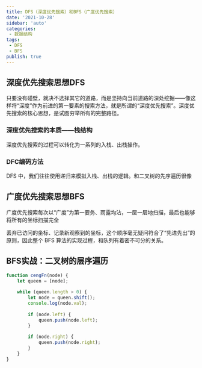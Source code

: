 ```yaml
---
title: DFS（深度优先搜索）和BFS（广度优先搜索）
date: '2021-10-28'
sidebar: 'auto'
categories:
 - 数据结构
tags:
 - DFS
 - BFS
publish: true
---
```


## 深度优先搜索思想DFS
只要没有碰壁，就决不选择其它的道路，而是坚持向当前道路的深处挖掘——像这样将“深度”作为前进的第一要素的搜索方法，就是所谓的“深度优先搜索”。深度优先搜索的核心思想，是试图穷举所有的完整路径。

### 深度优先搜索的本质——栈结构
深度优先搜索的过程可以转化为一系列的入栈、出栈操作。

### DFC编码方法
DFS 中，我们往往使用递归来模拟入栈、出栈的逻辑。和二叉树的先序遍历很像

## 广度优先搜索思想BFS
广度优先搜索每次以“广度”为第一要务、雨露均沾，一层一层地扫描，最后也能够将所有的坐标扫描完全

丢弃已访问的坐标、记录新观察到的坐标，这个顺序毫无疑问符合了“先进先出”的原则，因此整个 BFS 算法的实现过程，和队列有着密不可分的关系。

## BFS实战：二叉树的层序遍历
```js
function cengFn(node) {
    let queen = [node];
    
    while (queen.length > 0) {
        let node = queen.shift();
        console.log(node.val);
        
        if (node.left) {
            queen.push(node.left);
        }
        
        if (node.right) {
            queen.push(node.right);
        }
    }
}
```